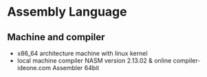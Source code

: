 # Assembly Language


## Machine and compiler

* x86_64 architecture machine with linux kernel
* local machine compiler NASM version 2.13.02 & online compiler- ideone.com Assembler 64bit
